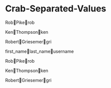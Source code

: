 # Crab-Separated-Values


Rob🦀Pike🦀rob

Ken🦀Thompson🦀ken

Robert🦀Griesemer🦀gri

first_name🦀last_name🦀username

Rob🦀Pike🦀rob

Ken🦀Thompson🦀ken

Robert🦀Griesemer🦀gri